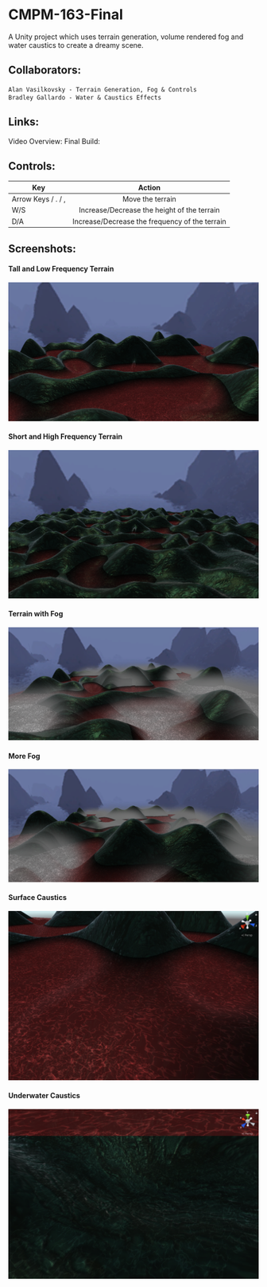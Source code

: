 # CMPM-163-Final

A Unity project which uses terrain generation, volume rendered fog and water caustics to create a dreamy scene.

## Collaborators:
	Alan Vasilkovsky - Terrain Generation, Fog & Controls
	Bradley Gallardo - Water & Caustics Effects
	
## Links:
Video Overview:
Final Build:
	
## Controls:
| Key        | Action           |
| ------------- |:-------------:|
| Arrow Keys / . / ,      | Move the terrain |
| W/S      | Increase/Decrease the height of the terrain      |
| D/A | Increase/Decrease the frequency of the terrain     |
	
## Screenshots:

#### Tall and Low Frequency Terrain
![Terrain01](Screenshots/Terrain01.png)

#### Short and High Frequency Terrain
![Terrain02](Screenshots/Terrain02.png)

#### Terrain with Fog
![Terrain03](Screenshots/Terrain03.png)

#### More Fog
![Terrain04](Screenshots/Terrain04.png)

#### Surface Caustics
![WaterCaustics](Screenshots/WaterCaustics.png)

#### Underwater Caustics
![UnderwaterCaustics](Screenshots/UnderwaterCaustics.png)

